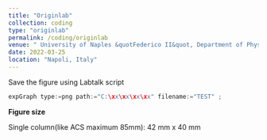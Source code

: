 ```yaml
---
title: "Originlab"
collection: coding
type: "originlab"
permalink: /coding/originlab
venue: " University of Naples &quotFederico II&quot, Department of Physics"
date: 2022-03-25
location: "Napoli, Italy"
---
```


Save the figure using Labtalk script

```c
expGraph type:=png path:="C:\xx\xx\xx\xx" filename:="TEST" ;
```
**Figure size**

Single column(like ACS maximum 85mm):  42 mm x 40 mm
